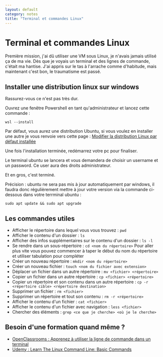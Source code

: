 ```yaml
---
layout: default
category: notes
title: "Terminal et commandes Linux"
---
```


# Terminal et commandes Linux

Première mission, j'ai dû utiliser une VM sous Linux, je n'avais jamais utilisé ça de ma vie. Dès que je voyais un terminal et des lignes de commande, c'était ma hantise. J'ai appris sur le tas à l'arrache comme d'habitude, mais maintenant c'est bon, le traumatisme est passé.

## Installer une distribution linux sur windows

Rassurez-vous ce n'est pas très dur.

Ouvrez une fenêtre Powershell en tant qu'administrateur et lancez cette commande :

``wsl --install``

Par défaut, vous aurez une distribution Ubuntu, si vous voulez en installer une autre je vous renvoie vers cette page : [Modifier la distribution Linux par défaut installée](https://learn.microsoft.com/fr-fr/windows/wsl/install)

Une fois l'installation terminée, redémarrez votre pc pour finaliser.

Le terminal ubuntu se lancera et vous demandera de choisir un username et un password. Ce user aura des droits administrateur.

Et en gros, c'est terminé.

Précision : ubuntu ne sera pas mis à jour automatiquement par windows, il faudra donc régulièrement mettre à jour votre version via la commande ci-dessous dans votre terrminal ubuntu :

``sudo apt update && sudo apt upgrade``

## Les commandes utiles

* Afficher le répertoire dans lequel vous vous trouvez : ``pwd``
* Afficher le contenu d'un dossier : ``ls``
* Afficher des infos supplémentaires sur le contenu d'un dossier : ``ls -l``
* Se rendre dans un sous-répertoire : ``cd <nom du répertoire>``
Pour aller plus vite vous pouvez commencer à taper le début du nom du répertoire et utiliser tabulation pour compléter
* Créer un nouveau répertoire : ``mkdir <nom du répertoire>``
* Créer un nouveau fichier : ``touch <nom du fichier avec extension>``
* Déplacer un fichier dans un autre répertoire : ``mv <fichier> <répertoire>``
* Copier un fichier dans un autre répertoire : ``cp <fichier> <répertoire>``
* Copier un répertoire et son contenu dans un autre répertoire : ``cp -r <répertoire cible> <répertoire destination>``
* Supprimer un fichier : ``rm <fichier>``
* Supprimer un répertoire et tout son contenu : ``rm -r <répertoire>``
* Afficher le contenu d'un fichier : ``cat <fichier>``
* Afficher le contenu d'un fichier avec navigation : ``less <fichier>``
* Chercher des éléments : ``grep <ce que je cherche> <où je le cherche>``

## Besoin d'une formation quand même ?

* [OpenClassrooms : Apprenez à utiliser la ligne de commande dans un terminal](https://openclassrooms.com/fr/courses/6173491-apprenez-a-utiliser-la-ligne-de-commande-dans-un-terminal)
* [Udemy : Learn The Linux Command Line: Basic Commands](https://www.udemy.com/course/command-line/)

